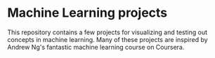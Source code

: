 # Machine Learning projects

This repository contains a few projects for visualizing and testing out concepts in machine learning. Many of these projects are inspired by Andrew Ng's fantastic machine learning course on Coursera.
